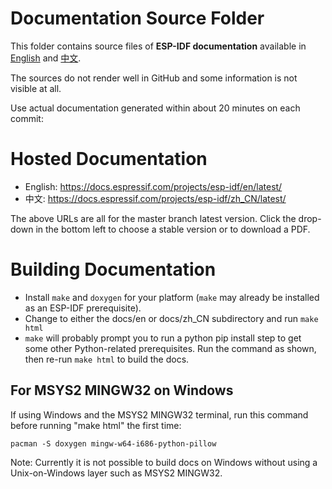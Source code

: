 # Documentation Source Folder

This folder contains source files of **ESP-IDF documentation** available in [English](https://docs.espressif.com/projects/esp-idf/en/latest/) and [中文](https://docs.espressif.com/projects/esp-idf/zh_CN/latest/).

The sources do not render well in GitHub and some information is not visible at all.

Use actual documentation generated within about 20 minutes on each commit:

# Hosted Documentation

* English: https://docs.espressif.com/projects/esp-idf/en/latest/
* 中文: https://docs.espressif.com/projects/esp-idf/zh_CN/latest/

The above URLs are all for the master branch latest version. Click the drop-down in the bottom left to choose a stable version or to download a PDF.


# Building Documentation

* Install `make` and `doxygen` for your platform (`make` may already be installed as an ESP-IDF prerequisite).
* Change to either the docs/en or docs/zh_CN subdirectory and run `make html`
* `make` will probably prompt you to run a python pip install step to get some other Python-related prerequisites. Run the command as shown, then re-run `make html` to build the docs.

## For MSYS2 MINGW32 on Windows

If using Windows and the MSYS2 MINGW32 terminal, run this command before running "make html" the first time:

```
pacman -S doxygen mingw-w64-i686-python-pillow
```

Note: Currently it is not possible to build docs on Windows without using a Unix-on-Windows layer such as MSYS2 MINGW32.
